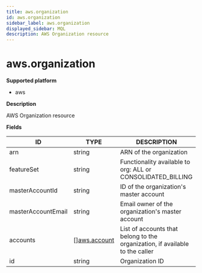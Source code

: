 ```yaml
---
title: aws.organization
id: aws.organization
sidebar_label: aws.organization
displayed_sidebar: MQL
description: AWS Organization resource
---
```


# aws.organization

**Supported platform**

- aws

**Description**

AWS Organization resource

**Fields**

| ID                 | TYPE                                    | DESCRIPTION                                                                  |
| ------------------ | --------------------------------------- | ---------------------------------------------------------------------------- |
| arn                | string                                  | ARN of the organization                                                      |
| featureSet         | string                                  | Functionality available to org: ALL or CONSOLIDATED_BILLING                  |
| masterAccountId    | string                                  | ID of the organization's master account                                      |
| masterAccountEmail | string                                  | Email owner of the organization's master account                             |
| accounts           | &#91;&#93;[aws.account](aws.account.md) | List of accounts that belong to the organization, if available to the caller |
| id                 | string                                  | Organization ID                                                              |
